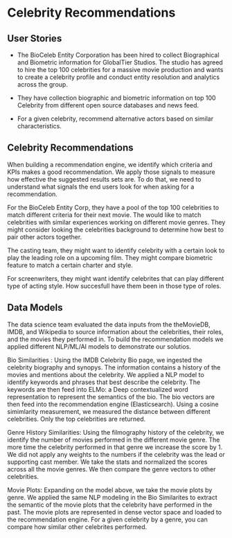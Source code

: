 # Celebrity Recommendations


## User Stories
* The BioCeleb Entity Corporation has been hired to collect Biographical and Biometric information for GlobalTier Studios. The studio has agreed to hire the top 100 celebrities for a massive movie production and wants to create a celebrity profile and conduct entity resolution and analytics across the group. 

* They have collection biographic and biometric information on top 100 Celebrity from different open source databases and news feed.

* For a given celebrity, recommend alternative actors based on similar characteristics.


## Celebrity Recommendations

When building a recommendation engine, we identify which criteria and KPIs makes a good recommendation.  We apply those signals to measure how effective the suggested results sets are.  To do that, we need to understand what signals the end users look for when asking for a recommendation.

For the BioCeleb Entity Corp, they have a pool of the top 100 celebrities to match different criteria for their next movie. The would like to match celebrities with similar experiences working on different movie genres. They might consider looking the celebrities background to determine how best to pair other actors together.  

The casting team, they might want to identify celebrity with a certain look to play the leading role on a upcoming film.  They might compare biometric feature to match a certain charter and style.

For screenwriters, they might want identify celebrites that can play different type of acting style.  How succesfull have them been in those type of roles.


## Data Models

The data science team evaluated the data inputs from the theMovieDB, IMDB, and Wikipedia to source information about the celebrities, their roles, and the movies they performed in.  To build the recommendation models we applied different NLP/ML/AI models to demonstrate our solutios.

Bio Similarities :  Using the IMDB Celebrity Bio page, we ingested the celebrity biography and synopys.  The information contains a history of the movies and mentions about the celebrity.  We applied a NLP model to identify keywords and phrases that best describe the celebrity.  The keywords are then feed into ELMo: a Deep contextualized word representation to represent the semantics of the bio.
The bio vectors are then feed into the recommendation engine (Elasticsearch).  Using a cosine simimlarity measurement, we measured the distance between different celebrities. Only the top celebrities are returned.

Genre History Similarities: Using the filmography history of the celebrity, we identify the number of movies performed in the different movie genre.  The more time the celebrity performed in that genre we increase the score by 1.  We did not apply any weights to the numbers if the celebrity was the lead or supporting cast member.  We take the stats and normalized the scores across all the movie genres. We then compare the genre vectors to other celebrities.

Movie Plots: Expanding on the model above, we take the movie plots by genre. We applied the same NLP modeling in the Bio Similarites to extract the semantic of the movie plots that the celebrity have performed in the past.  The movie plots are represented in dense vector space and loaded to the recommendation engine. For a given celebrity by a genre, you can compare how similar other celebrites performed.







